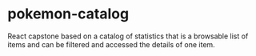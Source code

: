 # pokemon-catalog
React capstone based on a catalog of statistics that is a browsable list of items and can be filtered and accessed the details of one item.
